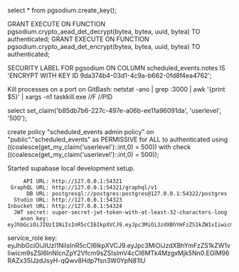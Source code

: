 select * from pgsodium.create_key();

GRANT EXECUTE ON FUNCTION pgsodium.crypto_aead_det_decrypt(bytea, bytea, uuid, bytea) TO authenticated;
GRANT EXECUTE ON FUNCTION pgsodium.crypto_aead_det_encrypt(bytea, bytea, uuid, bytea) TO authenticated;

SECURITY LABEL FOR pgsodium
	ON COLUMN scheduled_events.notes
	IS 'ENCRYPT WITH KEY ID 9da374b4-03d1-4c9a-b662-0fd8f4ea4762';

Kill processes on a port on GitBash: 
netstat -ano | grep :3000 | awk '{print $5}' | xargs -n1 taskkill.exe //F //PID

select set_claim('b85db7b6-227c-497e-a06b-ee11a96091da', 'userlevel', '500');

create policy "scheduled_events admin policy"
on "public"."scheduled_events"
as PERMISSIVE
for ALL
to authenticated
using ((coalesce(get_my_claim('userlevel')::int,0) = 500))
with check ((coalesce(get_my_claim('userlevel')::int,0) = 500));


Started supabase local development setup.

         API URL: http://127.0.0.1:54321
     GraphQL URL: http://127.0.0.1:54321/graphql/v1
          DB URL: postgresql://postgres:postgres@127.0.0.1:54322/postgres
      Studio URL: http://127.0.0.1:54323
    Inbucket URL: http://127.0.0.1:54324
      JWT secret: super-secret-jwt-token-with-at-least-32-characters-long
        anon key: eyJhbGciOiJIUzI1NiIsInR5cCI6IkpXVCJ9.eyJpc3MiOiJzdXBhYmFzZS1kZW1vIiwicm9sZSI6ImFub24iLCJleHAiOjE5ODM4MTI5OTZ9.CRXP1A7WOeoJeXxjNni43kdQwgnWNReilDMblYTn_I0
service_role key: eyJhbGciOiJIUzI1NiIsInR5cCI6IkpXVCJ9.eyJpc3MiOiJzdXBhYmFzZS1kZW1vIiwicm9sZSI6InNlcnZpY2Vfcm9sZSIsImV4cCI6MTk4MzgxMjk5Nn0.EGIM96RAZx35lJzdJsyH-qQwv8Hdp7fsn3W0YpN81IU